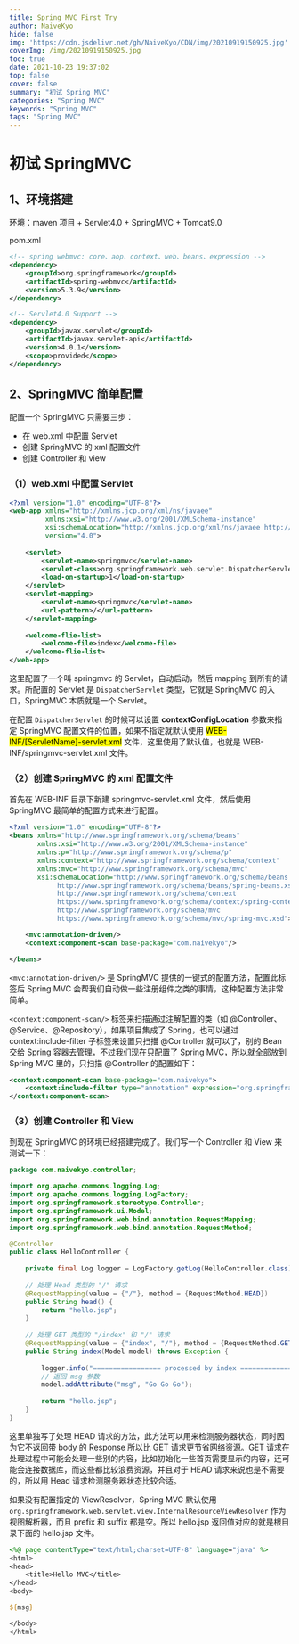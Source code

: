 ```yaml
---
title: Spring MVC First Try
author: NaiveKyo
hide: false
img: 'https://cdn.jsdelivr.net/gh/NaiveKyo/CDN/img/20210919150925.jpg'
coverImg: /img/20210919150925.jpg
toc: true
date: 2021-10-23 19:37:02
top: false
cover: false
summary: "初试 Spring MVC"
categories: "Spring MVC"
keywords: "Spring MVC"
tags: "Spring MVC"
---
```


# 初试 SpringMVC

## 1、环境搭建

环境：maven 项目 + Servlet4.0 + SpringMVC + Tomcat9.0

pom.xml

```xml
<!-- spring webmvc: core、aop、context、web、beans、expression -->
<dependency>
    <groupId>org.springframework</groupId>
    <artifactId>spring-webmvc</artifactId>
    <version>5.3.9</version>
</dependency>

<!-- Servlet4.0 Support -->
<dependency>
    <groupId>javax.servlet</groupId>
    <artifactId>javax.servlet-api</artifactId>
    <version>4.0.1</version>
    <scope>provided</scope>
</dependency>
```



## 2、SpringMVC 简单配置

配置一个 SpringMVC 只需要三步：

- 在 web.xml 中配置 Servlet
- 创建 SpringMVC 的 xml 配置文件
- 创建 Controller 和 view



### （1）web.xml 中配置 Servlet

```xml
<?xml version="1.0" encoding="UTF-8"?>
<web-app xmlns="http://xmlns.jcp.org/xml/ns/javaee"
         xmlns:xsi="http://www.w3.org/2001/XMLSchema-instance"
         xsi:schemaLocation="http://xmlns.jcp.org/xml/ns/javaee http://xmlns.jcp.org/xml/ns/javaee/web-app_4_0.xsd"
         version="4.0">
    
    <servlet>
        <servlet-name>springmvc</servlet-name>
        <servlet-class>org.springframework.web.servlet.DispatcherServlet</servlet-class>
        <load-on-startup>1</load-on-startup>
    </servlet>
    <servlet-mapping>
        <servlet-name>springmvc</servlet-name>
        <url-pattern>/</url-pattern>
    </servlet-mapping>
    
    <welcome-flie-list>
    	<welcome-file>index</welcome-file>
    </welcome-flie-list>
</web-app>
```

这里配置了一个叫 springmvc 的 Servlet，自动启动，然后 mapping 到所有的请求。所配置的 Servlet 是 `DispatcherServlet`  类型，它就是 SpringMVC 的入口，SpringMVC 本质就是一个 Servlet。

在配置 `DispatcherServlet`  的时候可以设置 **contextConfigLocation** 参数来指定 SpringMVC 配置文件的位置，如果不指定就默认使用 <mark>WEB-INF/[ServletName]-servlet.xml</mark> 文件，这里使用了默认值，也就是 WEB-INF/springmvc-servlet.xml 文件。



### （2）创建 SpringMVC 的 xml 配置文件

首先在 WEB-INF 目录下新建 springmvc-servlet.xml 文件，然后使用 SpringMVC 最简单的配置方式来进行配置。

```xml
<?xml version="1.0" encoding="UTF-8"?>
<beans xmlns="http://www.springframework.org/schema/beans"
       xmlns:xsi="http://www.w3.org/2001/XMLSchema-instance"
       xmlns:p="http://www.springframework.org/schema/p"
       xmlns:context="http://www.springframework.org/schema/context"
       xmlns:mvc="http://www.springframework.org/schema/mvc"
       xsi:schemaLocation="http://www.springframework.org/schema/beans 
            http://www.springframework.org/schema/beans/spring-beans.xsd
            http://www.springframework.org/schema/context
            https://www.springframework.org/schema/context/spring-context.xsd
            http://www.springframework.org/schema/mvc
            https://www.springframework.org/schema/mvc/spring-mvc.xsd">

    <mvc:annotation-driven/>
    <context:component-scan base-package="com.naivekyo"/>

</beans>
```

`<mvc:annotation-driven/>` 是 SpringMVC 提供的一键式的配置方法，配置此标签后 Spring MVC 会帮我们自动做一些注册组件之类的事情，这种配置方法非常简单。

`<context:component-scan/>` 标签来扫描通过注解配置的类（如 @Controller、@Service、@Repository），如果项目集成了 Spring，也可以通过 context:include-filter 子标签来设置只扫描 @Controller 就可以了，别的 Bean 交给 Spring 容器去管理，不过我们现在只配置了 Spring MVC，所以就全部放到 Spring MVC 里的，只扫描 @Controller 的配置如下：

```xml
<context:component-scan base-package="com.naivekyo">
    <context:include-filter type="annotation" expression="org.springframework.stereotype.Controller"/>
</context:component-scan>
```



### （3）创建 Controller 和 View

到现在 SpringMVC 的环境已经搭建完成了。我们写一个 Controller 和 View 来测试一下：

```java
package com.naivekyo.controller;

import org.apache.commons.logging.Log;
import org.apache.commons.logging.LogFactory;
import org.springframework.stereotype.Controller;
import org.springframework.ui.Model;
import org.springframework.web.bind.annotation.RequestMapping;
import org.springframework.web.bind.annotation.RequestMethod;

@Controller
public class HelloController {
    
    private final Log logger = LogFactory.getLog(HelloController.class);
    
    // 处理 Head 类型的 "/" 请求
    @RequestMapping(value = {"/"}, method = {RequestMethod.HEAD})
    public String head() {
        return "hello.jsp";
    }
    
    // 处理 GET 类型的 "/index" 和 "/" 请求
    @RequestMapping(value = {"index", "/"}, method = {RequestMethod.GET})
    public String index(Model model) throws Exception {
        
        logger.info("================= processed by index ===================");
        // 返回 msg 参数
        model.addAttribute("msg", "Go Go Go");
        
        return "hello.jsp";
    }
}
```

这里单独写了处理 HEAD 请求的方法，此方法可以用来检测服务器状态，同时因为它不返回带 body 的 Response 所以比 GET 请求更节省网络资源。GET 请求在处理过程中可能会处理一些别的内容，比如初始化一些首页需要显示的内容，还可能会连接数据库，而这些都比较浪费资源，并且对于 HEAD 请求来说也是不需要的，所以用 Head 请求检测服务器状态比较合适。



如果没有配置指定的 ViewResolver，Spring MVC 默认使用 `org.springframework.web.servlet.view.InternalResourceViewResolver` 作为视图解析器，而且 prefix 和 suffix 都是空。所以 hello.jsp 返回值对应的就是根目录下面的 hello.jsp 文件。

```jsp
<%@ page contentType="text/html;charset=UTF-8" language="java" %>
<html>
<head>
    <title>Hello MVC</title>
</head>
<body>

${msg}

</body>
</html>
```

